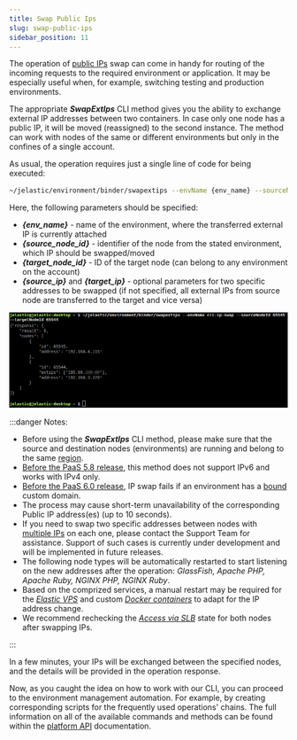 ```yaml
---
title: Swap Public Ips
slug: swap-public-ips
sidebar_position: 11
---
```


<!-- ## CLI Tutorial: Public IPs (External Addresses) Swap -->

The operation of [public IPs](/application-setting/external-access-to-applications/public-ip) swap can come in handy for routing of the incoming requests to the required environment or application. It may be especially useful when, for example, switching testing and production environments.

The appropriate **_SwapExtIps_** CLI method gives you the ability to exchange external IP addresses between two containers. In case only one node has a public IP, it will be moved (reassigned) to the second instance. The method can work with nodes of the same or different environments but only in the confines of a single account.

As usual, the operation requires just a single line of code for being executed:

```bash
~/jelastic/environment/binder/swapextips --envName {env_name} --sourceNodeId {source_node_id} --targetNodeId {target_node_id} [--sourceIp {source_ip}] [--targetIp {target_ip}]
```

Here, the following parameters should be specified:

- **_{env_name}_** - name of the environment, where the transferred external IP is currently attached
- **_{source_node_id}_** - identifier of the node from the stated environment, which IP should be swapped/moved
- **_{target_node_id}_** - ID of the target node (can belong to any environment on the account)
- **_{source_ip}_** and **_{target_ip}_** - optional parameters for two specific addresses to be swapped (if not specified, all external IPs from source node are transferred to the target and vice versa)

<div style={{
    display:'flex',
    justifyContent: 'center',
    margin: '0 0 1rem 0'
}}>

![Locale Dropdown](./img/SwapPublicIPs/01-cli-swap-external-ip.png)

</div>

:::danger Notes:

- Before using the **_SwapExtIps_** CLI method, please make sure that the source and destination nodes (environments) are running and belong to the same [region](/environment-management/environment-regions/choosing-a-region).
- <u>Before the PaaS 5.8 release</u>, this method does not support IPv6 and works with IPv4 only.
- <u>Before the PaaS 6.0 release</u>, IP swap fails if an environment has a [bound](/application-setting/domain-name-management/custom-domain-name#how-to-bind-domain-to-environment) custom domain.
- The process may cause short-term unavailability of the corresponding Public IP address(es) (up to 10 seconds).
- If you need to swap two specific addresses between nodes with [multiple IPs](/application-setting/external-access-to-applications/multiple-public-ip) on each one, please contact the Support Team for assistance. Support of such cases is currently under development and will be implemented in future releases.
- The following node types will be automatically restarted to start listening on the new addresses after the operation: _GlassFish, Apache PHP, Apache Ruby, NGINX PHP, NGINX Ruby_.
- Based on the comprized services, a manual restart may be required for the [_Elastic VPS_](/elastic-vps/elastic-vps-overview/general-information) and custom [_Docker containers_](/container/container-deployment/custom-containers-deployment) to adapt for the IP address change.
- We recommend rechecking the [_Access via SLB_](/application-setting/external-access-to-applications/shared-load-balancer#deny-access-via-shared-load-balancer) state for both nodes after swapping IPs.

:::

In a few minutes, your IPs will be exchanged between the specified nodes, and the details will be provided in the operation response.

Now, as you caught the idea on how to work with our CLI, you can proceed to the environment management automation. For example, by creating corresponding scripts for the frequently used operations' chains. The full information on all of the available commands and methods can be found within the [platform API](https://cloudmydc.com/) documentation.
